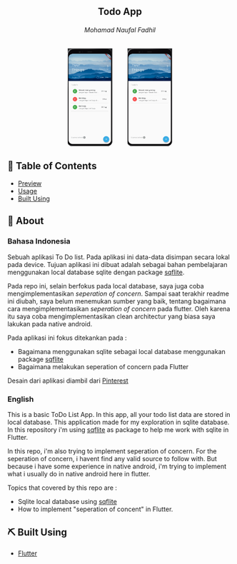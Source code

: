 <a name = "preview"></a>
<h2 align="center">Todo App</h3>
<h6 align="center"> Mohamad Naufal Fadhil </h6>
<p align="center">
<img src="/preview/add_preview.gif" width="20%"/>
<img width="5%"/>
<img src="/preview/home_preview.gif" width="20%"/>
</p>

## 📝 Table of Contents
- [Preview](#preview)
- [Usage](#usage)
- [Built Using](#built_using)



## 🧐 About <a name = "about"></a>

### Bahasa Indonesia

Sebuah aplikasi To Do list. Pada aplikasi ini data-data disimpan secara lokal pada device. Tujuan aplikasi ini dibuat adalah sebagai bahan pembelajaran menggunakan local database sqlite dengan package <a href="https://pub.dev/packages/sqflite">sqflite<a/>.
  
Pada repo ini, selain berfokus pada local database, saya juga coba mengimplementasikan _seperation of concern_. Sampai saat terakhir readme ini diubah, saya belum menemukan sumber yang baik, tentang bagaimana cara mengimplementasikan _seperation of concern_ pada flutter. Oleh karena itu saya coba mengimplementasikan clean architectur yang biasa saya lakukan pada native android.
  
Pada aplikasi ini fokus ditekankan pada :
  - Bagaimana menggunakan sqlite sebagai local database menggunakan package [sqflite](https://pub.dev/packages/sqflite)
  - Bagaimana melakukan seperation of concern pada Flutter 

Desain dari aplikasi diambil dari <a href="https://id.pinterest.com/pin/306174474652524800/?d=t&mt=login">Pinterest</a>

### English
This is a basic ToDo List App. In this app, all your todo list data are stored in local database. This application made for my exploration in sqlite database. In this repository i'm using [sqflite](https://pub.dev/packages/sqflite) as package to help me work with sqlite in Flutter.
  
In this repo, i'm also trying to implement seperation of concern. For the seperation of concern, i havent find any valid source to follow with. But because i have some experience in native android, i'm trying to implement what i usually do in native android here in flutter.

Topics that covered by this repo are :
- Sqlite local database using [sqflite](https://pub.dev/packages/sqflite)
- How to implement "seperation of concent" in Flutter.
  


## ⛏️ Built Using <a name = "built_using"></a>

- [Flutter](https://www.flutter.com/) 

